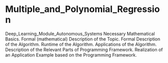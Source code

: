 # Multiple_and_Polynomial_Regression
Deep_Learning_Module_Autonomous_Systems
Necessary Mathematical Basics.
Formal (mathematical) Description of the Topic.
Formal Description of the Algorithm.
Runtime of the Algorithm.
Applications of the Algorithm.
Description of the Relevant Parts of Programming Framework.
Realization of an Application Example based on the Programming Framework.
